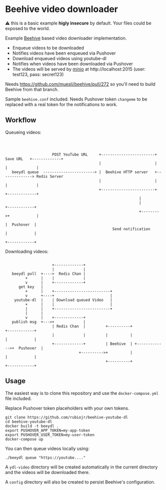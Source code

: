 # Beehive video downloader

⚠️  this is a basic example **higly insecure** by default. Your files could be exposed to the world.

Example [Beehive](https://github.com/muesli/beehive) based video downloader implementation.

* Enqueue videos to be downloaded
* Notifies videos have been enqueued via Pushover
* Download enqueued videos using youtube-dl
* Notifies when videos have been downloaded via Pushover
* The videos will be served by [minio](https://min.io) at http://localhost:2015 (user: test123, pass: secret123)

Needs https://github.com/muesli/beehive/pull/272 so you'll need to build Beehive from that branch.

Sample `beehive.conf` included. Needs Pushover token `changeme` to be replaced with a real token for the notifications to work.

## Workflow

Queueing videos:

```



                     POST YouTube URL     +------------------------+   Save URL   +-------------+
                                          |                        |              |             |
   beeydl queue  -----------------------> |  Beehive HTTP server   +--------------> Redis Server
                                          |                        |              |             |
                                          +------------------------+              +-------------+
                                                            |
                                                            |         +------------+
                                                            +-------->+            |
                                                                      |  Pushover  |
                                                Send notification     |            |
                                                                      +------------+

```

Downloading videos:

```

                     +-------------+
                     |             |
   beeydl poll  +---->  Redis Chan |
         +      |    |             |
         v      |    +-------------+
      get key   |
         +      |    +-------------------------+
         v      +----+                         |
    youtube-dl  |    | Download queued Video   |
         +      |    |                         |
         |      |    +-------------------------+
         |      |
         v      |    +-------------+
   publish msg  +--->+             |
                     | Redis Chan  |         +----------+                +------------+
                     |             |         |          |                |            |
                     +-------------+         | Beehive  | +------------->+  Pushover  |
                                 +---------->+          |                |            |
                                             +----------+                +------------+
```

## Usage

The easiest way is to clone this repository and use the `docker-compose.yml` file included.

Replace Pushover token placeholders with your own tokens.

```
git clone https://github.com/rubiojr/beehive-youtube-dl
cd beehive-youtube-dl
docker build -t beeydl .
export PUSHOVER_APP_TOKEN=my-app-token
export PUSHOVER_USER_TOKEN=my-user-token
docker-compose up
```

You can then queue videos locally using:

```
./beeydl queue "https://youtube...."
```

A `ydl-video` directory will be created automatically in the current directory and the videos will be downloaded there.

A `config` directory will also be created to persist Beehive's configuration. 
